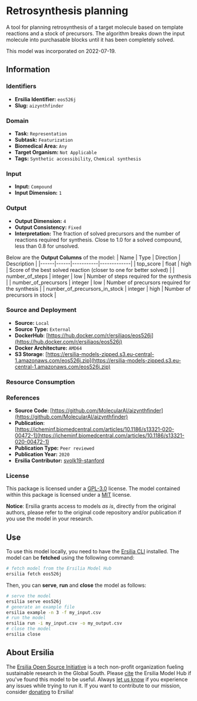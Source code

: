 # Retrosynthesis planning

A tool for planning retrosynthesis of a target molecule based on template reactions and a stock of precursors. The algorithm breaks down the input molecule into purchasable blocks until it has been completely solved.

This model was incorporated on 2022-07-19.

## Information
### Identifiers
- **Ersilia Identifier:** `eos526j`
- **Slug:** `aizynthfinder`

### Domain
- **Task:** `Representation`
- **Subtask:** `Featurization`
- **Biomedical Area:** `Any`
- **Target Organism:** `Not Applicable`
- **Tags:** `Synthetic accessibility`, `Chemical synthesis`

### Input
- **Input:** `Compound`
- **Input Dimension:** `1`

### Output
- **Output Dimension:** `4`
- **Output Consistency:** `Fixed`
- **Interpretation:** The fraction of solved precursors and the number of reactions required for synthesis. Close to 1.0 for a solved compound, less than 0.8 for unsolved.

Below are the **Output Columns** of the model:
| Name | Type | Direction | Description |
|------|------|-----------|-------------|
| top_score | float | high | Score of the best solved reaction (closer to one for better solved) |
| number_of_steps | integer | low | Number of steps required for the synthesis |
| number_of_precursors | integer | low | Number of precursors required for the synthesis |
| number_of_precursors_in_stock | integer | high | Number of precursors in stock |


### Source and Deployment
- **Source:** `Local`
- **Source Type:** `External`
- **DockerHub**: [https://hub.docker.com/r/ersiliaos/eos526j](https://hub.docker.com/r/ersiliaos/eos526j)
- **Docker Architecture:** `AMD64`
- **S3 Storage**: [https://ersilia-models-zipped.s3.eu-central-1.amazonaws.com/eos526j.zip](https://ersilia-models-zipped.s3.eu-central-1.amazonaws.com/eos526j.zip)

### Resource Consumption


### References
- **Source Code**: [https://github.com/MolecularAI/aizynthfinder](https://github.com/MolecularAI/aizynthfinder)
- **Publication**: [https://jcheminf.biomedcentral.com/articles/10.1186/s13321-020-00472-1](https://jcheminf.biomedcentral.com/articles/10.1186/s13321-020-00472-1)
- **Publication Type:** `Peer reviewed`
- **Publication Year:** `2020`
- **Ersilia Contributor:** [svolk19-stanford ](https://github.com/svolk19-stanford )

### License
This package is licensed under a [GPL-3.0](https://github.com/ersilia-os/ersilia/blob/master/LICENSE) license. The model contained within this package is licensed under a [MIT](LICENSE) license.

**Notice**: Ersilia grants access to models _as is_, directly from the original authors, please refer to the original code repository and/or publication if you use the model in your research.


## Use
To use this model locally, you need to have the [Ersilia CLI](https://github.com/ersilia-os/ersilia) installed.
The model can be **fetched** using the following command:
```bash
# fetch model from the Ersilia Model Hub
ersilia fetch eos526j
```
Then, you can **serve**, **run** and **close** the model as follows:
```bash
# serve the model
ersilia serve eos526j
# generate an example file
ersilia example -n 3 -f my_input.csv
# run the model
ersilia run -i my_input.csv -o my_output.csv
# close the model
ersilia close
```

## About Ersilia
The [Ersilia Open Source Initiative](https://ersilia.io) is a tech non-profit organization fueling sustainable research in the Global South.
Please [cite](https://github.com/ersilia-os/ersilia/blob/master/CITATION.cff) the Ersilia Model Hub if you've found this model to be useful. Always [let us know](https://github.com/ersilia-os/ersilia/issues) if you experience any issues while trying to run it.
If you want to contribute to our mission, consider [donating](https://www.ersilia.io/donate) to Ersilia!
